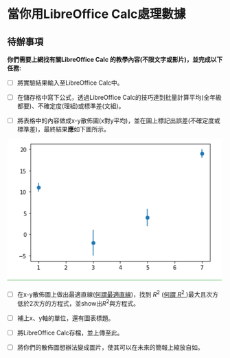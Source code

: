 # 當你用LibreOffice Calc處理數據

## 待辦事項
**你們需要上網找有關LibreOffice Calc 的教學內容(不限文字或影片)，並完成以下任務:**

- [ ] 將實驗結果輸入至LibreOffice Calc中。

- [ ] 在儲存格中寫下公式，透過LibreOffice Calc的技巧達到批量計算平均(全年級都要)、不確定度(理組)或標準差(文組)。

- [ ] 將表格中的內容做成x-y散佈圖(x對y平均)，並在圖上標記出誤差(不確定度或標準差)，最終結果**應**如下圖所示。

![image](./Screenshot59.png)

- [ ] 在x-y散佈圖上做出最適直線([何謂最適直線](https://zh.wikipedia.org/wiki/%E5%A4%9A%E9%A1%B9%E5%BC%8F%E5%9B%9E%E5%BD%92))，找到 $R^2$ ([何謂 $R^2$ ](https://zh.wikipedia.org/zh-tw/%E5%86%B3%E5%AE%9A%E7%B3%BB%E6%95%B0))最大且次方低於2次方的方程式，並show出$R^2$與方程式。

- [ ] 補上x、y軸的單位，還有圖表標題。

- [ ] 將LibreOffice Calc存檔，並上傳至此。

- [ ] 將你們的散佈圖想辦法變成圖片，使其可以在未來的簡報上縮放自如。

